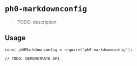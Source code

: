 # `ph0-markdownconfig`

> TODO: description

## Usage

```
const ph0Markdownconfig = require('ph0-markdownconfig');

// TODO: DEMONSTRATE API
```
